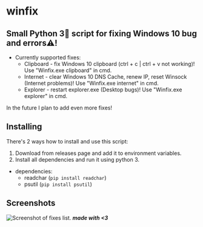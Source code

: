 # winfix
Small Python 3🐍 script for fixing Windows 10 bug and errors⚠️!
----
* Currently supported fixes:
  * Clipboard - fix Windows 10 clipboard (ctrl + c | ctrl + v not working)! Use "Winfix.exe clipboard" in cmd.
  * Internet - clear Windows 10 DNS Cache, renew IP, reset Winsock (Internet problems)! Use "Winfix.exe internet" in cmd.
  * Explorer - restart explorer.exe (Desktop bugs)! Use "Winfix.exe explorer" in cmd.

In the future I plan to add even more fixes!
## Installing
There's 2 ways how to install and use this script:
<br>
1. Download from releases page and add it to environment variables.
2. Install all dependencies and run it using python 3. 
* dependencies:
  * readchar (`pip install readchar`)
  * psutil (`pip install psutil`)
## Screenshots
 ![Screenshot of fixes list.](https://i.imgur.com/GFq5QPh.png)
***made with <3***

